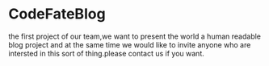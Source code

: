 # CodeFateBlog
the first project of our team,we want to present the world a human readable blog project and at the same time we would like to invite anyone who are intersted in this sort of thing.please contact us if you want. 

